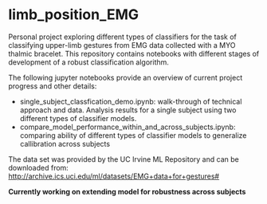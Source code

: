 # limb_position_EMG

Personal project exploring different types of classifiers for the task of classifying upper-limb gestures from EMG data collected with a MYO thalmic bracelet. This repository contains notebooks with different stages of development of a robust classification algorithm.

The following jupyter notebooks provide an overview of current project progress and other details:
+ single_subject_classfication_demo.ipynb: walk-through of technical approach and data. Analysis results for a single subject using two different types of classifier models.
+ compare_model_performance_within_and_across_subjects.ipynb: comparing ability of different types of classifier models to generalize callibration across subjects

The data set was provided by the UC Irvine ML Repository and can be downloaded from: http://archive.ics.uci.edu/ml/datasets/EMG+data+for+gestures#

**Currently working on extending model for robustness across subjects**

